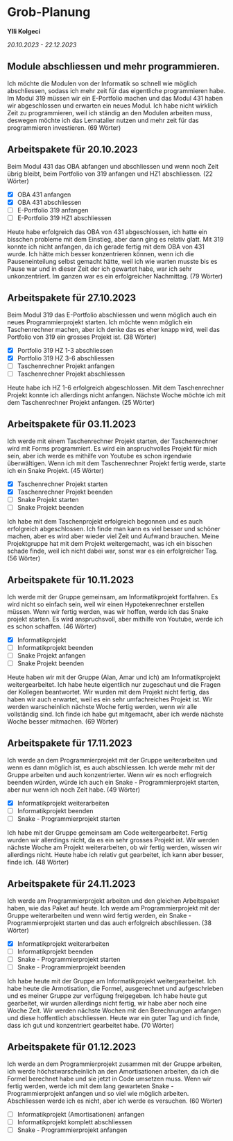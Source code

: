 # Grob-Planung

**Ylli Kolgeci**

*20.10.2023 - 22.12.2023*

## Module abschliessen und mehr programmieren.

Ich möchte die Modulen von der Informatik so schnell wie möglich abschliessen, sodass ich mehr zeit für das eigentliche programmieren habe. Im Modul 319 müssen wir ein E-Portfolio machen und das Modul 431 haben wir abgeschlossen und erwarten ein neues Modul. Ich habe nicht wirklich Zeit zu programmieren, weil ich ständig an den Modulen arbeiten muss, deswegen möchte ich das Lernatalier nutzen und mehr zeit für das programmieren investieren. (69 Wörter)

## Arbeitspakete für 20.10.2023

Beim Modul 431 das OBA abfangen und abschliessen und wenn noch Zeit übrig bleibt, beim Portfolio von 319 anfangen und HZ1 abschliessen. (22 Wörter)


- [x] OBA 431 anfangen
- [x] OBA 431 abschliessen
- [ ] E-Portfolio 319 anfangen
- [ ] E-Portfolio 319 HZ1 abschliessen

Heute habe erfolgreich das OBA von 431 abgeschlossen, ich hatte ein bisschen probleme mit dem Einstieg, aber dann ging es relativ glatt. Mit 319 konnte ich nicht anfangen, da ich gerade fertig mit dem OBA von 431 wurde. Ich hätte mich besser konzentrieren können, wenn ich die Pauseneinteilung selbst gemacht hätte, weil ich wie warten musste bis es Pause war und in dieser Zeit der ich gewartet habe, war ich sehr unkonzentriert. Im ganzen war es ein erfolgreicher Nachmittag. (79 Wörter)


## Arbeitspakete für 27.10.2023

Beim Modul 319 das E-Portfolio abschliessen und wenn möglich auch ein neues Programmierprojekt starten. Ich möchte wenn möglich ein Taschenrechner machen, aber ich denke das es eher knapp wird, weil das Portfolio von 319 ein grosses Projekt ist. (38 Wörter)

- [x] Portfolio 319 HZ 1-3 abschliessen
- [x] Portfolio 319 HZ 3-6 abschliessen
- [ ] Taschenrechner Projekt anfangen
- [ ] Taschenrechner Projekt abschliessen

Heute habe ich HZ 1-6 erfolgreich abgeschlossen. Mit dem Taschenrechner Projekt konnte ich allerdings nicht anfangen. Nächste Woche möchte ich mit dem Taschenrechner Projekt anfangen.
(25 Wörter)

## Arbeitspakete für 03.11.2023

Ich werde mit einem Taschenrechner Projekt starten, der Taschenrechner wird mit Forms programmiert. Es wird ein anspruchvolles Projekt für mich sein, aber ich werde es mithilfe von Youtube es schon irgendwie überwältigen. Wenn ich mit dem Taschenrechner Projekt fertig werde, starte ich ein Snake Projekt. (45 Wörter)

- [x] Taschenrechner Projekt starten
- [x] Taschenrechner Projekt beenden
- [ ] Snake Projekt starten
- [ ] Snake Projekt beenden

Ich habe mit dem Taschenprojekt erfolgreich begonnen und es auch erfolgreich abgeschlossen. Ich finde man kann es viel besser und schöner machen, aber es wird aber wieder viel Zeit und Aufwand brauchen. Meine Projektgruppe hat mit dem Projekt weitergemacht, was ich ein bisschen schade finde, weil ich nicht dabei war, sonst war es ein erfolgreicher Tag. (56 Wörter)

## Arbeitspakete für 10.11.2023

Ich werde mit der Gruppe gemeinsam, am Informatikprojekt fortfahren. Es wird nicht so einfach sein, weil wir einen Hypotekenrechner erstellen müssen. Wenn wir fertig werden, was wir hoffen, werde ich das Snake projekt starten. Es wird anspruchsvoll, aber mithilfe von Youtube, werde ich es schon schaffen. (46 Wörter)

- [x] Informatikprojekt
- [ ] Informatikprojekt beenden
- [ ] Snake Projekt anfangen
- [ ] Snake Projekt beenden

Heute haben wir mit der Gruppe (Alan, Amar und ich) am Informatikprojekt weitergearbeitet. Ich habe heute eigentlich nur zugeschaut und die Fragen der Kollegen beantwortet. Wir wurden mit dem Projekt nicht fertig, das haben wir auch erwartet, weil es ein sehr umfachreiches Projekt ist. Wir werden warscheinlich nächste Woche fertig werden, wenn wir alle vollständig sind. Ich finde ich habe gut mitgemacht, aber ich werde nächste Woche besser mitmachen. (69 Wörter)

## Arbeitspakete für 17.11.2023

Ich werde an dem Programmierprojekt mit der Gruppe weiterarbeiten und wenn es dann möglich ist, es auch abschliessen. Ich werde mehr mit der Gruppe arbeiten und auch konzentrierter. Wenn wir es noch erflogreich beenden würden, würde ich auch ein Snake - Programmierprojekt starten, aber nur wenn ich noch Zeit habe. (49 Wörter)

- [x] Informatikprojekt weiterarbeiten
- [ ] Informatikprojekt beenden
- [ ] Snake - Programmierprojekt starten

Ich habe mit der Gruppe gemeinsam am Code weitergearbeitet. Fertig wurden wir allerdings nicht, da es ein sehr grosses Projekt ist. Wir werden nächste Woche am Projekt weiterarbeiten, ob wir fertig werden, wissen wir allerdings nicht. Heute habe ich relativ gut gearbeitet, ich kann aber besser, finde ich. (48 Wörter)


## Arbeitspakete für 24.11.2023

Ich werde am Programmierprojekt arbeiten und den gleichen Arbeitspaket haben, wie das Paket auf heute. Ich werde am Programmierprojekt mit der Gruppe weiterarbeiten und wenn wird fertig werden, ein Snake - Programmierprojekt starten und das auch erfolgreich abschliessen. (38 Wörter)

-  [x] Informatikprojekt weiterarbeiten
-  [ ] Informatikprojekt beenden
-  [ ] Snake - Programmierprojekt starten
-  [ ] Snake - Programmierprojekt beenden

Ich habe heute mit der Gruppe am Informatikprojekt weitergearbeitet. Ich habe heute die Armotisation, die Formel, ausgerechnet und aufgeschrieben und es meiner Gruppe zur verfügung freigegeben. Ich habe heute gut gearbeitet, wir wurden allerdings nicht fertig, wir habe aber noch eine Woche Zeit. Wir werden nächste Wochen mit den Berechnungen anfangen und diese hoffentlich abschliessen. Heute war ein guter Tag und ich finde, dass ich gut und konzentriert gearbeitet habe. (70 Wörter)

## Arbeitspakete für 01.12.2023

Ich werde an dem Programmierprojekt zusammen mit der Gruppe arbeiten, ich werde höchstwarscheinlich an den Amortisationen arbeiten, da ich die Formel berechnet habe und sie jetzt in Code umsetzen muss. Wenn wir fertig werden, werde ich mit dem lang gewarteten Snake - Programmierprojekt anfangen und so viel wie möglich arbeiten. Abschliessen werde ich es nicht, aber ich werde es versuchen. (60 Wörter)

- [ ] Informatikprojekt (Amortisationen) anfangen
- [ ] Informatikprojekt komplett abschliessen
- [ ] Snake - Programmierprojekt anfangen

